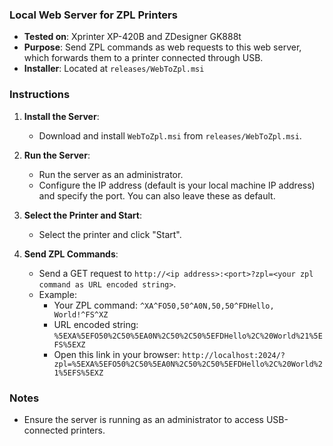 ### Local Web Server for ZPL Printers

- **Tested on**: Xprinter XP-420B and ZDesigner GK888t
- **Purpose**: Send ZPL commands as web requests to this web server, which forwards them to a printer connected through USB.
- **Installer**: Located at `releases/WebToZpl.msi`

### Instructions

1. **Install the Server**:
    - Download and install `WebToZpl.msi` from `releases/WebToZpl.msi`.

2. **Run the Server**:
    - Run the server as an administrator.
    - Configure the IP address (default is your local machine IP address) and specify the port. You can also leave these as default.

3. **Select the Printer and Start**:
    - Select the printer and click "Start".

4. **Send ZPL Commands**:
    - Send a GET request to `http://<ip address>:<port>?zpl=<your zpl command as URL encoded string>`.
    - Example:
        - Your ZPL command: `^XA^FO50,50^A0N,50,50^FDHello, World!^FS^XZ`
        - URL encoded string: `%5EXA%5EFO50%2C50%5EA0N%2C50%2C50%5EFDHello%2C%20World%21%5EFS%5EXZ`
        - Open this link in your browser: `http://localhost:2024/?zpl=%5EXA%5EFO50%2C50%5EA0N%2C50%2C50%5EFDHello%2C%20World%21%5EFS%5EXZ`

### Notes

- Ensure the server is running as an administrator to access USB-connected printers.